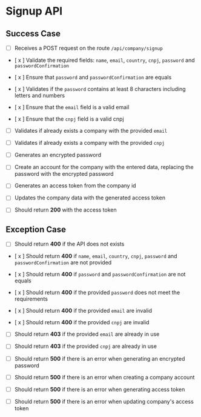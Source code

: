 # Signup API

## Success Case

- [ ] Receives a POST request on the route `/api/company/signup`

- [ x ] Validate the required fields: `name`, `email`, `country`, `cnpj`, `password` and `passwordConfirmation`

- [ x ] Ensure that `password` and `passwordConfirmation` are equals

- [ x ] Validates if the `password` contains at least 8 characters including letters and numbers

- [ x ] Ensure that the `email` field is a valid email

- [ x ] Ensure that the `cnpj` field is a valid cnpj

- [ ] Validates if already exists a company with the provided `email` 

- [ ] Validates if already exists a company with the provided `cnpj`

- [ ] Generates an encrypted password

- [ ] Create an account for the company with the entered data, replacing the password with the encrypted password

- [ ] Generates an access token from the company id

- [ ] Updates the company data with the generated access token

- [ ] Should return **200** with the access token

## Exception Case

- [ ] Should return **400** if the API does not exists

- [ x ] Should return **400** if `name`, `email`, `country`, `cnpj`, `password` and `passwordConfirmation` are not provided

- [ x ] Should return **400** if `password` and `passwordConfirmation` are not equals

- [ x ] Should return **400** if the provided `password` does not meet the requirements

- [ x ] Should return **400** if the provided `email` are invalid

- [ x ] Should return **400** if the provided `cnpj` are invalid

- [ ] Should return **403** if the provided `email` are already in use

- [ ] Should return **403** if the provided `cnpj` are already in use

- [ ] Should return **500** if there is an error when generating an encrypted password

- [ ] Should return **500** if there is an error when creating a company account

- [ ] Should return **500** if there is an error when generating access token

- [ ] Should return **500** if there is an error when updating company's access token
